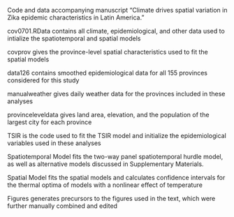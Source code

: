 Code and data accompanying manuscript “Climate drives spatial variation in Zika epidemic characteristics in Latin America.”

cov0701.RData contains all climate, epidemiological, and other data used to intialize the spatiotemporal and spatial models

covprov gives the province-level spatial characteristics used to fit the spatial models

data126 contains smoothed epidemiological data for all 155 provinces considered for this study

manualweather gives daily weather data for the provinces included in these analyses

provinceleveldata gives land area, elevation, and the population of the largest city for each province

TSIR is the code used to fit the TSIR model and initialize the epidemiological variables used in these analyses

Spatiotemporal Model fits the two-way panel spatiotemporal hurdle model, as well as alternative models discussed in Supplementary Materials.

Spatial Model fits the spatial models and calculates confidence intervals for the thermal optima of models with a nonlinear effect of temperature

Figures generates precursors to the figures used in the text, which were further manually combined and edited
